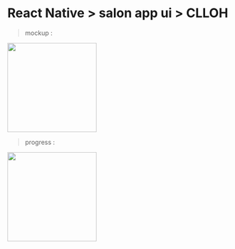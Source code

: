 # React Native > salon app ui > CLLOH

> mockup :
<img src="https://raw.githubusercontent.com/epiii/rnCllohSalon/master/%23doc/Provider%20Details%20(with%20menu%20link).jpg" data-canonical-src="https://gyazo.com/eb5c5741b6a9a16c692170a41a49c858.png" width="200" />

> progress :
<img src="https://raw.githubusercontent.com/epiii/rnCllohSalon/master/%23doc/WhatsApp%20Image%202019-12-29%20at%2000.51.40.jpeg" data-canonical-src="https://gyazo.com/eb5c5741b6a9a16c692170a41a49c858.png" width="200" />



